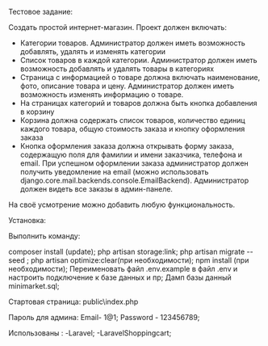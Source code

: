 Тестовое задание:

Создать простой интернет-магазин. Проект должен включать:

- Категории товаров. Администратор должен иметь возможность добавлять, удалять и изменять категории
- Список товаров в каждой категории. Администратор должен иметь возможность добавлять 
  и удалять товары в категориях
- Страница с информацией о товаре должна включать наименование, фото, описание товара и цену.
  Администратор должен иметь возможность изменять информацию о товаре.
- На страницах категорий и товаров должна быть кнопка добавления в корзину
- Корзина должна содержать список товаров, количество единиц каждого товара, общую стоимость 
  заказа и кнопку оформления заказа
- Кнопка оформления заказа должна открывать форму заказа,
  содержащую поля для фамилии и имени заказчика, телефона и email. 
  При успешном оформлении заказа администратор должен получить уведомление
  на email (можно использовать django.core.mail.backends.console.EmailBackend). 
  Администратор должен видеть все заказы в админ-панеле.

На своё усмотрение можно добавить любую функциональность.

Установка:

Выполнить команду: 

composer install (update);
php artisan storage:link;
php artisan migrate --seed ;
php artisan optimize:clear(при необходимости);
npm install (при необходимости);
Переименовать файл .env.example в файл .env и настроить подключение к базе данных и пр;
Дамп базы данный minimarket.sql;

Стартовая страница:
public\index.php


Пароль для админа:
Email- 1@1;
Password - 123456789;

Использованы :
-Laravel;
-LaravelShoppingcart;


